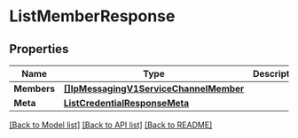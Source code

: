 # ListMemberResponse

## Properties

Name | Type | Description | Notes
------------ | ------------- | ------------- | -------------
**Members** | [**[]IpMessagingV1ServiceChannelMember**](IpMessagingV1ServiceChannelMember.md) |  |[optional] 
**Meta** | [**ListCredentialResponseMeta**](ListCredentialResponseMeta.md) |  |[optional] 

[[Back to Model list]](../README.md#documentation-for-models) [[Back to API list]](../README.md#documentation-for-api-endpoints) [[Back to README]](../README.md)


